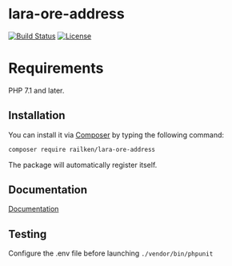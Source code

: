 # lara-ore-address

[![Build Status](https://travis-ci.org/railken/lara-ore-address.svg?branch=master)](https://travis-ci.org/railken/lara-ore-address)
[![License](https://img.shields.io/badge/License-MIT-yellow.svg)](https://opensource.org/licenses/MIT)

# Requirements

PHP 7.1 and later.


## Installation

You can install it via [Composer](https://getcomposer.org/) by typing the following command:

```bash
composer require railken/lara-ore-address
```

The package will automatically register itself.

## Documentation

[Documentation](docs/index.md)

## Testing

Configure the .env file before launching `./vendor/bin/phpunit`